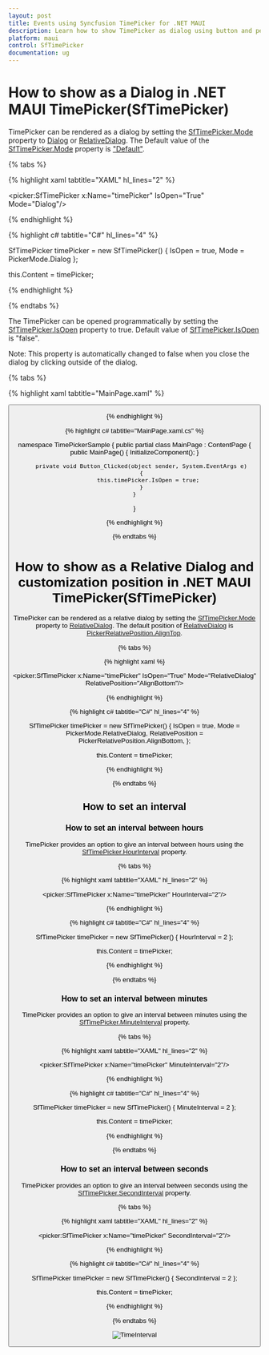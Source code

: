 ```yaml
---
layout: post
title: Events using Syncfusion TimePicker for .NET MAUI
description: Learn how to show TimePicker as dialog using button and perform an operation while changing its time in Syncfusion TimePicker for .NET MAUI.
platform: maui
control: SfTimePicker
documentation: ug
---
```


# How to show as a Dialog in .NET MAUI TimePicker(SfTimePicker)

TimePicker can be rendered as a dialog by setting the [SfTimePicker.Mode]() property to [Dialog]() or [RelativeDialog](). The Default value of the [SfTimePicker.Mode]() property is ["Default"](). 

{% tabs %}

{% highlight xaml tabtitle="XAML" hl_lines="2" %}

<picker:SfTimePicker x:Name="timePicker" IsOpen="True"
                        Mode="Dialog"/>

{% endhighlight %}

{% highlight c# tabtitle="C#" hl_lines="4" %}

SfTimePicker timePicker = new SfTimePicker()
{
    IsOpen = true,
    Mode = PickerMode.Dialog
};

this.Content = timePicker;

{% endhighlight %}

{% endtabs %}

The TimePicker can be opened programmatically by setting the [SfTimePicker.IsOpen]() property to true. Default value of [SfTimePicker.IsOpen]() is "false".

Note: This property is automatically changed to false when you close the dialog by clicking outside of the dialog.

{% tabs %}

{% highlight xaml tabtitle="MainPage.xaml" %}

<ContentPage>
    <Grid>
        <picker:SfTimePicker x:Name="timePicker"
                                    Mode="Dialog"/>
        <Button Text="Open Picker" 
                x:Name="pickerButton"
                Clicked="Button_Clicked"
                HorizontalOptions="Center"
                VerticalOptions="Center"
                HeightRequest="50" 
                WidthRequest="100"/>
    </Grid>
</contentPage>

{% endhighlight %}

{% highlight c# tabtitle="MainPage.xaml.cs" %}

namespace TimePickerSample
{
    public partial class MainPage : ContentPage
    {
        public MainPage()
        {
            InitializeComponent();
        }

        private void Button_Clicked(object sender, System.EventArgs e)
        {
            this.timePicker.IsOpen = true;
        }
    }
}

{% endhighlight %}

{% endtabs %}

# How to show as a Relative Dialog and customization position in .NET MAUI TimePicker(SfTimePicker)

TimePicker can be rendered as a relative dialog by setting the [SfTimePicker.Mode]() property to [RelativeDialog](). The default position of [RelativeDialog]() is [PickerRelativePosition.AlignTop]().

{% tabs %}

{% highlight xaml  %}

<picker:SfTimePicker x:Name="timePicker" IsOpen="True"
                        Mode="RelativeDialog"
                        RelativePosition="AlignBottom"/>

{% endhighlight %}

{% highlight c# tabtitle="C#" hl_lines="4" %}

SfTimePicker timePicker = new SfTimePicker()
{
    IsOpen = true,
    Mode = PickerMode.RelativeDialog,
    RelativePosition = PickerRelativePosition.AlignBottom,
};

this.Content = timePicker;

{% endhighlight %}

{% endtabs %}

## How to set an interval

### How to set an interval between hours

TimePicker provides an option to give an interval between hours using the [SfTimePicker.HourInterval]() property.

{% tabs %}

{% highlight xaml tabtitle="XAML" hl_lines="2" %}

<picker:SfTimePicker x:Name="timePicker" HourInterval="2"/>

{% endhighlight %}

{% highlight c# tabtitle="C#" hl_lines="4" %}  

SfTimePicker timePicker = new SfTimePicker()
{
    HourInterval = 2
};

this.Content = timePicker;

{% endhighlight %}

{% endtabs %}

### How to set an interval between minutes

TimePicker provides an option to give an interval between minutes using the [SfTimePicker.MinuteInterval]() property.

{% tabs %}

{% highlight xaml tabtitle="XAML" hl_lines="2" %}

<picker:SfTimePicker x:Name="timePicker" MinuteInterval="2"/>

{% endhighlight %}

{% highlight c# tabtitle="C#" hl_lines="4" %}  

SfTimePicker timePicker = new SfTimePicker()
{
    MinuteInterval = 2
};

this.Content = timePicker;

{% endhighlight %}

{% endtabs %}

### How to set an interval between seconds

TimePicker provides an option to give an interval between seconds using the [SfTimePicker.SecondInterval]() property.

{% tabs %}

{% highlight xaml tabtitle="XAML" hl_lines="2" %}

<picker:SfTimePicker x:Name="timePicker" SecondInterval="2"/>

{% endhighlight %}

{% highlight c# tabtitle="C#" hl_lines="4" %}  

SfTimePicker timePicker = new SfTimePicker()
{
    SecondInterval = 2
};

this.Content = timePicker;

{% endhighlight %}

{% endtabs %}

![TimeInterval]()
